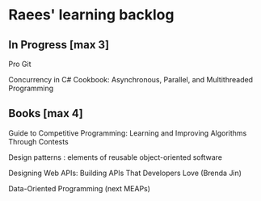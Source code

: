 # Raees' learning backlog

## In Progress [max 3]
Pro Git

Concurrency in C# Cookbook: Asynchronous, Parallel, and Multithreaded Programming

## Books [max 4]
Guide to Competitive Programming: Learning and Improving Algorithms Through Contests

Design patterns : elements of reusable object-oriented software

Designing Web APIs: Building APIs That Developers Love (Brenda Jin)

Data-Oriented Programming (next MEAPs)
